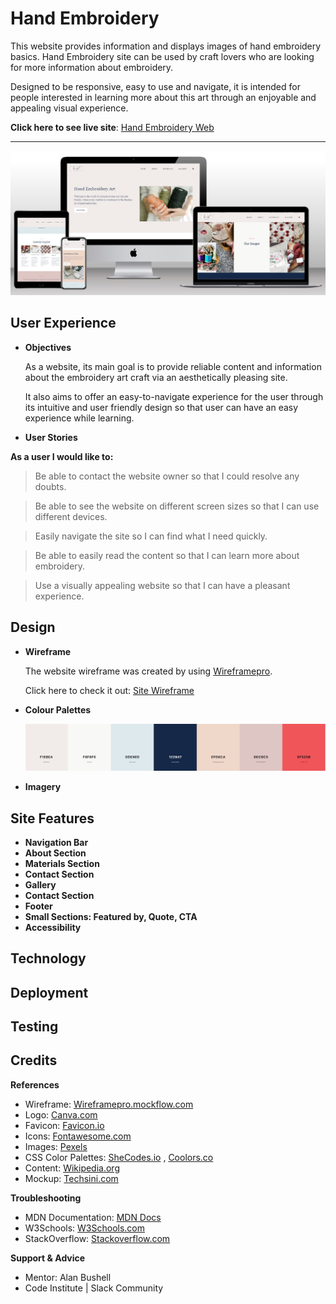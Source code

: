 # Hand Embroidery

This website provides information and displays images of hand embroidery basics. Hand Embroidery site can be used by craft lovers who are looking for more information about embroidery.

Designed to be responsive, easy to use and navigate, it is intended for people interested in learning more about this art through an enjoyable and appealing visual experience.

**Click here to see live site**: [Hand Embroidery Web](https://anav-dev.github.io/hand-embroidery/)


---

![Site Mockup](https://github.com/anav-dev/hand-embroidery/blob/main/assets/docs/mockup/site-mockup2.jpg)

## User Experience
- __Objectives__
  
  As a website, its main goal is to provide reliable content and information about the embroidery art craft via an aesthetically pleasing site.

  It also aims to offer an easy-to-navigate experience for the user through its intuitive and user friendly design so that user can have an easy experience while learning.
  
- __User Stories__
  
**As a user I would like to:**
  >Be able to contact the website owner so that I could resolve any doubts.
  
  >Be able to see the website on different screen sizes so that I can use different devices.
  
  >Easily navigate the site so I can find what I need quickly.
  
  >Be able to easily read the content so that I can learn more about embroidery.
  
  >Use a visually appealing website so that I can have a pleasant experience.

## Design
- __Wireframe__

  The website wireframe was created by using [Wireframepro](https://wireframepro.mockflow.com/).
  
  Click here to check it out: [Site Wireframe](https://github.com/anav-dev/hand-embroidery/blob/main/assets/wireframe/p1-wireframe-hand-embroidery.pdf)

  
- __Colour Palettes__

  ![Colour Scheme](https://github.com/anav-dev/hand-embroidery/blob/main/assets/docs/colour-scheme.jpg)
- __Imagery__

## Site Features
- __Navigation Bar__
- __About Section__
- __Materials Section__
- __Contact Section__
- __Gallery__
- __Contact Section__
- __Footer__
- __Small Sections: Featured by, Quote, CTA__
- __Accessibility__

## Technology 

## Deployment

## Testing

## Credits

**References**
- Wireframe: [Wireframepro.mockflow.com](https://wireframepro.mockflow.com/)
- Logo: [Canva.com](https://www.canva.com/)
- Favicon: [Favicon.io](https://favicon.io/)
- Icons: [Fontawesome.com](https://fontawesome.com/)
- Images: [Pexels](https://www.pexels.com/)
- CSS Color Palettes: [SheCodes.io](https://palettes.shecodes.io/) , [Coolors.co](https://coolors.co/) 
- Content: [Wikipedia.org](https://en.wikipedia.org/wiki/Embroidery)
- Mockup: [Techsini.com](https://techsini.com/multi-mockup/)
  
**Troubleshooting**
- MDN Documentation: [MDN Docs](https://developer.mozilla.org/en-US/) 
- W3Schools: [W3Schools.com](https://www.w3schools.com/)  
- StackOverflow: [Stackoverflow.com](https://stackoverflow.com/)
  
**Support & Advice**
- Mentor: Alan Bushell
- Code Institute | Slack Community
